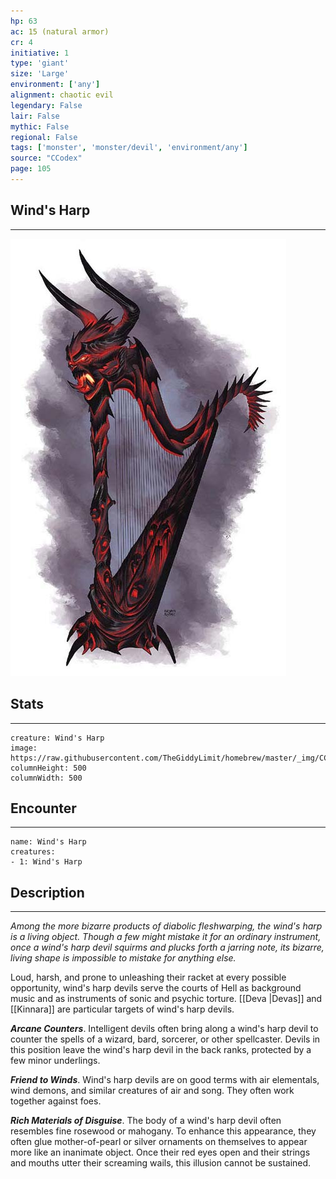```yaml
---
hp: 63
ac: 15 (natural armor)
cr: 4
initiative: 1
type: 'giant'    
size: 'Large'
environment: ['any']
alignment: chaotic evil
legendary: False
lair: False
mythic: False
regional: False
tags: ['monster', 'monster/devil', 'environment/any']
source: "CCodex"
page: 105
---
```


## Wind's Harp
---

![|600](https://raw.githubusercontent.com/TheGiddyLimit/homebrew/master/_img/CCodex/windsharp.jpg)

## Stats
---

```statblock
creature: Wind's Harp
image: https://raw.githubusercontent.com/TheGiddyLimit/homebrew/master/_img/CCodex/windsharp_token.png
columnHeight: 500
columnWidth: 500
```

## Encounter
---

```encounter-table
name: Wind's Harp
creatures:
- 1: Wind's Harp
```

## Description
---
_Among the more bizarre products of diabolic fleshwarping, the wind's harp is a living object. Though a few might mistake it for an ordinary instrument, once a wind's harp devil squirms and plucks forth a jarring note, its bizarre, living shape is impossible to mistake for anything else._

Loud, harsh, and prone to unleashing their racket at every possible opportunity, wind's harp devils serve the courts of Hell as background music and as instruments of sonic and psychic torture. [[Deva \|Devas]] and [[Kinnara]] are particular targets of wind's harp devils.

**_Arcane Counters_**. Intelligent devils often bring along a wind's harp devil to counter the spells of a wizard, bard, sorcerer, or other spellcaster. Devils in this position leave the wind's harp devil in the back ranks, protected by a few minor underlings.

**_Friend to Winds_**. Wind's harp devils are on good terms with air elementals, wind demons, and similar creatures of air and song. They often work together against foes.

**_Rich Materials of Disguise_**. The body of a wind's harp devil often resembles fine rosewood or mahogany. To enhance this appearance, they often glue mother-of-pearl or silver ornaments on themselves to appear more like an inanimate object. Once their red eyes open and their strings and mouths utter their screaming wails, this illusion cannot be sustained.





